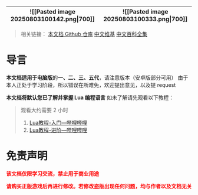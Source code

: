 
| ![[Pasted image 20250803100142.png\|700]] | ![[Pasted image 20250803100333.png\|700]] |
| ----------------------------------------- | ----------------------------------------- |
> 相关链接：
> [本文档 Github 仓库](https://github.com/MC123ACD/KR_modCourse)
> [中文维基](https://kingdomrush.huijiwiki.com/p/1)
> [中文百科全集](https://www.bilibili.com/read/readlist/rl141527)

# 导言
**本文档适用于电脑版**的**一、二、三、五代**，请注意版本（安卓版部分可用）
由于本人正处于学习阶段，所以错误在所难免，欢迎提出意见，以及提 request

**本文档将默认您已了解并掌握 Lua 编程语言**
如未了解请先观看以下教程：
> 观看大约需要 2 小时
> 1. [Lua教程-入门—哔哩哔哩](https://www.bilibili.com/video/BV1vf4y1L7Rb/)
> 2. [Lua教程-进阶—哔哩哔哩](https://www.bilibili.com/video/BV1WR4y1E7ud/)

# 免责声明
**<font color="#ff0000">该文档仅限学习交流，禁止用于商业用途</font>**

**<font color="#ff0000">请购买正版游戏后再进行修改。若修改盗版出现任何问题，均与作者以及文档无关</font>**
